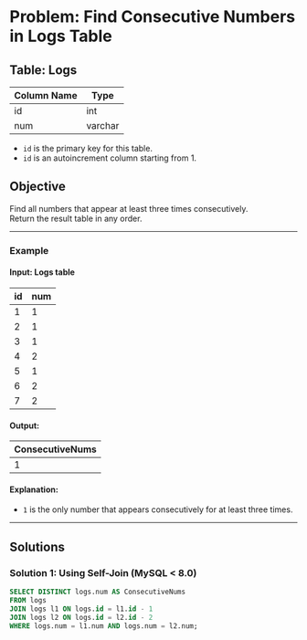 # Problem: Find Consecutive Numbers in Logs Table

## Table: Logs

| Column Name | Type    |
|-------------|---------|
| id          | int     |
| num         | varchar |

- `id` is the primary key for this table.
- `id` is an autoincrement column starting from 1.

## Objective

Find all numbers that appear at least three times consecutively.  
Return the result table in any order.

---

### Example

#### Input: Logs table
| id | num |
|----|-----|
| 1  | 1   |
| 2  | 1   |
| 3  | 1   |
| 4  | 2   |
| 5  | 1   |
| 6  | 2   |
| 7  | 2   |

#### Output:
| ConsecutiveNums |
|-----------------|
| 1               |

#### Explanation:
- `1` is the only number that appears consecutively for at least three times.

---

## Solutions

### Solution 1: Using Self-Join (MySQL < 8.0)

```sql
SELECT DISTINCT logs.num AS ConsecutiveNums
FROM logs
JOIN logs l1 ON logs.id = l1.id - 1
JOIN logs l2 ON logs.id = l2.id - 2
WHERE logs.num = l1.num AND logs.num = l2.num;
